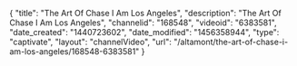 {
    "title": "The Art Of Chase I Am Los Angeles",
    "description": "The Art Of Chase I Am Los Angeles",
    "channelid": "168548",
    "videoid": "6383581",
    "date_created": "1440723602",
    "date_modified": "1456358944",
    "type": "captivate",
    "layout": "channelVideo",
    "url": "\/altamont\/the-art-of-chase-i-am-los-angeles\/168548-6383581"
}